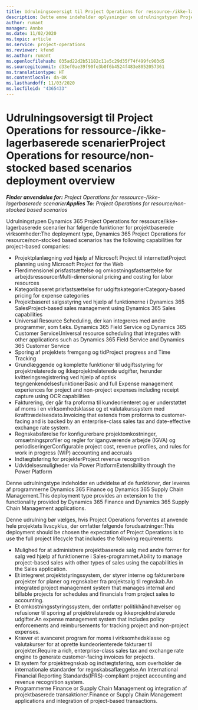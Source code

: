 ```yaml
---
title: Udrulningsoversigt til Project Operations for ressource-/ikke-lagerbaserede scenarier
description: Dette emne indeholder oplysninger om udrulningstypen Project Operations for ressource/ikke-lagerbaserede scenarier.
author: rumant
manager: Annbe
ms.date: 11/02/2020
ms.topic: article
ms.service: project-operations
ms.reviewer: kfend
ms.author: rumant
ms.openlocfilehash: 035ad22d2b51182c11e5c29d35f74f499fc903d5
ms.sourcegitcommit: d33ef0ae39f90fe3b0f6b4524f483e8052057361
ms.translationtype: HT
ms.contentlocale: da-DK
ms.lasthandoff: 11/03/2020
ms.locfileid: "4365433"
---
```

# <a name="project-operations-for-resourcenon-stocked-based-scenarios-deployment-overview"></a><span data-ttu-id="1112d-103">Udrulningsoversigt til Project Operations for ressource-/ikke-lagerbaserede scenarier</span><span class="sxs-lookup"><span data-stu-id="1112d-103">Project Operations for resource/non-stocked based scenarios deployment overview</span></span>

<span data-ttu-id="1112d-104">_**Finder anvendelse for:** Project Operations for ressource-/ikke-lagerbaserede scenarier_</span><span class="sxs-lookup"><span data-stu-id="1112d-104">_**Applies To:** Project Operations for resource/non-stocked based scenarios_</span></span>

<span data-ttu-id="1112d-105">Udrulningstypen Dynamics 365 Project Operations for ressource/ikke-lagerbaserede scenarier har følgende funktioner for projektbaserede virksomheder:</span><span class="sxs-lookup"><span data-stu-id="1112d-105">The deployment type, Dynamics 365 Project Operations for resource/non-stocked based scenarios has the following capabilities for project-based companies:</span></span>

- <span data-ttu-id="1112d-106">Projektplanlægning ved hjælp af Microsoft Project til internettet</span><span class="sxs-lookup"><span data-stu-id="1112d-106">Project planning using Microsoft Project for the Web</span></span>
- <span data-ttu-id="1112d-107">Flerdimensionel prisfastsættelse og omkostningsfastsættelse for arbejdsressourcer</span><span class="sxs-lookup"><span data-stu-id="1112d-107">Multi-dimensional pricing and costing for labor resources</span></span>
- <span data-ttu-id="1112d-108">Kategoribaseret prisfastsættelse for udgiftskategorier</span><span class="sxs-lookup"><span data-stu-id="1112d-108">Category-based pricing for expense categories</span></span>
- <span data-ttu-id="1112d-109">Projektbaseret salgsstyring ved hjælp af funktionerne i Dynamics 365 Sales</span><span class="sxs-lookup"><span data-stu-id="1112d-109">Project-based sales management using Dynamics 365 Sales capabilities</span></span>
- <span data-ttu-id="1112d-110">Universal Resource Scheduling, der kan integreres med andre programmer, som f.eks. Dynamics 365 Field Service og Dynamics 365 Customer Service</span><span class="sxs-lookup"><span data-stu-id="1112d-110">Universal resource scheduling that integrates with other applications such as Dynamics 365 Field Service and Dynamics 365 Customer Service</span></span>
- <span data-ttu-id="1112d-111">Sporing af projektets fremgang og tid</span><span class="sxs-lookup"><span data-stu-id="1112d-111">Project progress and Time Tracking</span></span>
- <span data-ttu-id="1112d-112">Grundlæggende og komplette funktioner til udgiftsstyring for projektrelaterede og ikkeprojektrelaterede udgifter, herunder kvitteringsregistrering ved hjælp af optisk tegngenkendelsesfunktioner</span><span class="sxs-lookup"><span data-stu-id="1112d-112">Basic and full Expense management experiences for project and non-project expenses including receipt capture using OCR capabilities</span></span>
- <span data-ttu-id="1112d-113">Fakturering, der går fra proforma til kundeorienteret og er understøttet af moms i en virksomhedsklasse og et valutakurssystem med ikrafttrædelsesdato.</span><span class="sxs-lookup"><span data-stu-id="1112d-113">Invoicing that extends from proforma to customer-facing and is backed by an enterprise-class sales tax and date-effective exchange rate system.</span></span>
- <span data-ttu-id="1112d-114">Regnskabsførelse for konfigurerbare projektomkostninger, omsætningsprofiler og regler for igangværende arbejde (IGVA) og periodiseringer</span><span class="sxs-lookup"><span data-stu-id="1112d-114">Configurable project cost, revenue profiles, and rules for work in progress (WIP) accounting and accruals</span></span>
- <span data-ttu-id="1112d-115">Indtægtsføring for projekter</span><span class="sxs-lookup"><span data-stu-id="1112d-115">Project revenue recognition</span></span>
- <span data-ttu-id="1112d-116">Udvidelsesmuligheder via Power Platform</span><span class="sxs-lookup"><span data-stu-id="1112d-116">Extensibility through the Power Platform</span></span>

<span data-ttu-id="1112d-117">Denne udrulningstype indeholder en udvidelse af de funktioner, der leveres af programmerne Dynamics 365 Finance og Dynamics 365 Supply Chain Management.</span><span class="sxs-lookup"><span data-stu-id="1112d-117">This deployment type provides an extension to the functionality provided by Dynamics 365 Finance and Dynamics 365 Supply Chain Management applications.</span></span>

<span data-ttu-id="1112d-118">Denne udrulning bør vælges, hvis Project Operations forventes at anvende hele projektets livscyklus, der omfatter følgende forudsætninger:</span><span class="sxs-lookup"><span data-stu-id="1112d-118">This deployment should be chosen the expectation of Project Operations is to use the full project lifecycle that includes the following requirements:</span></span>

- <span data-ttu-id="1112d-119">Mulighed for at administrere projektbaserede salg med andre former for salg ved hjælp af funktionerne i Sales-programmet.</span><span class="sxs-lookup"><span data-stu-id="1112d-119">Ability to manage project-based sales with other types of sales using the capabilities in the Sales application.</span></span>
- <span data-ttu-id="1112d-120">Et integreret projektstyringssystem, der styrer interne og fakturerbare projekter for planer og regnskaber fra projektsalg til regnskab.</span><span class="sxs-lookup"><span data-stu-id="1112d-120">An integrated project management system that manages internal and billable projects for schedules and financials from project sales to accounting.</span></span>
- <span data-ttu-id="1112d-121">Et omkostningsstyringssystem, der omfatter politikhåndhævelser og refusioner til sporing af projektrelaterede og ikkeprojektrelaterede udgifter.</span><span class="sxs-lookup"><span data-stu-id="1112d-121">An expense management system that includes policy enforcements and reimbursements for tracking project and non-project expenses.</span></span>
- <span data-ttu-id="1112d-122">Kræver et avanceret program for moms i virksomhedsklasse og valutakurser for at oprette kundeorienterede fakturaer til projekter.</span><span class="sxs-lookup"><span data-stu-id="1112d-122">Require a rich, enterprise-class sales tax and exchange rate engine to generate customer-facing invoices for projects.</span></span>
- <span data-ttu-id="1112d-123">Et system for projektregnskab og indtægtsføring, som overholder de internationale standarder for regnskabsaflæggelse.</span><span class="sxs-lookup"><span data-stu-id="1112d-123">An International Financial Reporting Standards(IFRS)-compliant project accounting and revenue recognition system.</span></span>
- <span data-ttu-id="1112d-124">Programmerne Finance or Supply Chain Management og integration af projektbaserede transaktioner.</span><span class="sxs-lookup"><span data-stu-id="1112d-124">Finance or Supply Chain Management applications and integration of project-based transactions.</span></span>
